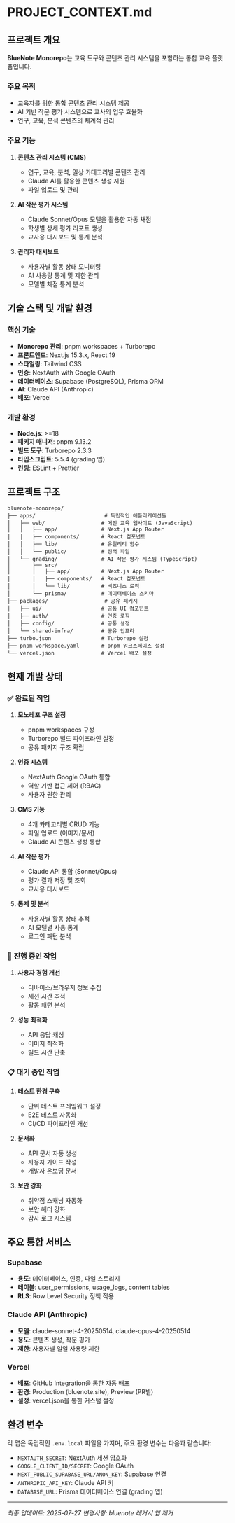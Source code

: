 # PROJECT_CONTEXT.md

## 프로젝트 개요

**BlueNote Monorepo**는 교육 도구와 콘텐츠 관리 시스템을 포함하는 통합 교육 플랫폼입니다.

### 주요 목적
- 교육자를 위한 통합 콘텐츠 관리 시스템 제공
- AI 기반 작문 평가 시스템으로 교사의 업무 효율화
- 연구, 교육, 분석 콘텐츠의 체계적 관리

### 주요 기능
1. **콘텐츠 관리 시스템 (CMS)**
   - 연구, 교육, 분석, 일상 카테고리별 콘텐츠 관리
   - Claude AI를 활용한 콘텐츠 생성 지원
   - 파일 업로드 및 관리

2. **AI 작문 평가 시스템**
   - Claude Sonnet/Opus 모델을 활용한 자동 채점
   - 학생별 상세 평가 리포트 생성
   - 교사용 대시보드 및 통계 분석

3. **관리자 대시보드**
   - 사용자별 활동 상태 모니터링
   - AI 사용량 통계 및 제한 관리
   - 모델별 채점 통계 분석

## 기술 스택 및 개발 환경

### 핵심 기술
- **Monorepo 관리**: pnpm workspaces + Turborepo
- **프론트엔드**: Next.js 15.3.x, React 19
- **스타일링**: Tailwind CSS
- **인증**: NextAuth with Google OAuth
- **데이터베이스**: Supabase (PostgreSQL), Prisma ORM
- **AI**: Claude API (Anthropic)
- **배포**: Vercel

### 개발 환경
- **Node.js**: >=18
- **패키지 매니저**: pnpm 9.13.2
- **빌드 도구**: Turborepo 2.3.3
- **타입스크립트**: 5.5.4 (grading 앱)
- **린팅**: ESLint + Prettier

## 프로젝트 구조

```
bluenote-monorepo/
├── apps/                      # 독립적인 애플리케이션들
│   ├── web/                  # 메인 교육 웹사이트 (JavaScript)
│   │   ├── app/              # Next.js App Router
│   │   ├── components/       # React 컴포넌트
│   │   ├── lib/              # 유틸리티 함수
│   │   └── public/           # 정적 파일
│   └── grading/              # AI 작문 평가 시스템 (TypeScript)
│       ├── src/
│       │   ├── app/          # Next.js App Router
│       │   ├── components/   # React 컴포넌트
│       │   └── lib/          # 비즈니스 로직
│       └── prisma/           # 데이터베이스 스키마
├── packages/                  # 공유 패키지
│   ├── ui/                   # 공통 UI 컴포넌트
│   ├── auth/                 # 인증 로직
│   ├── config/               # 공통 설정
│   └── shared-infra/         # 공유 인프라
├── turbo.json                # Turborepo 설정
├── pnpm-workspace.yaml       # pnpm 워크스페이스 설정
└── vercel.json               # Vercel 배포 설정
```

## 현재 개발 상태

### ✅ 완료된 작업
1. **모노레포 구조 설정**
   - pnpm workspaces 구성
   - Turborepo 빌드 파이프라인 설정
   - 공유 패키지 구조 확립

2. **인증 시스템**
   - NextAuth Google OAuth 통합
   - 역할 기반 접근 제어 (RBAC)
   - 사용자 권한 관리

3. **CMS 기능**
   - 4개 카테고리별 CRUD 기능
   - 파일 업로드 (이미지/문서)
   - Claude AI 콘텐츠 생성 통합

4. **AI 작문 평가**
   - Claude API 통합 (Sonnet/Opus)
   - 평가 결과 저장 및 조회
   - 교사용 대시보드

5. **통계 및 분석**
   - 사용자별 활동 상태 추적
   - AI 모델별 사용 통계
   - 로그인 패턴 분석

### 🚧 진행 중인 작업
1. **사용자 경험 개선**
   - 디바이스/브라우저 정보 수집
   - 세션 시간 추적
   - 활동 패턴 분석

2. **성능 최적화**
   - API 응답 캐싱
   - 이미지 최적화
   - 빌드 시간 단축

### 📋 대기 중인 작업
1. **테스트 환경 구축**
   - 단위 테스트 프레임워크 설정
   - E2E 테스트 자동화
   - CI/CD 파이프라인 개선

2. **문서화**
   - API 문서 자동 생성
   - 사용자 가이드 작성
   - 개발자 온보딩 문서

3. **보안 강화**
   - 취약점 스캐닝 자동화
   - 보안 헤더 강화
   - 감사 로그 시스템

## 주요 통합 서비스

### Supabase
- **용도**: 데이터베이스, 인증, 파일 스토리지
- **테이블**: user_permissions, usage_logs, content tables
- **RLS**: Row Level Security 정책 적용

### Claude API (Anthropic)
- **모델**: claude-sonnet-4-20250514, claude-opus-4-20250514
- **용도**: 콘텐츠 생성, 작문 평가
- **제한**: 사용자별 일일 사용량 제한

### Vercel
- **배포**: GitHub Integration을 통한 자동 배포
- **환경**: Production (bluenote.site), Preview (PR별)
- **설정**: vercel.json을 통한 커스텀 설정

## 환경 변수

각 앱은 독립적인 `.env.local` 파일을 가지며, 주요 환경 변수는 다음과 같습니다:

- `NEXTAUTH_SECRET`: NextAuth 세션 암호화
- `GOOGLE_CLIENT_ID/SECRET`: Google OAuth
- `NEXT_PUBLIC_SUPABASE_URL/ANON_KEY`: Supabase 연결
- `ANTHROPIC_API_KEY`: Claude API 키
- `DATABASE_URL`: Prisma 데이터베이스 연결 (grading 앱)

---

*최종 업데이트: 2025-07-27*
*변경사항: bluenote 레거시 앱 제거*